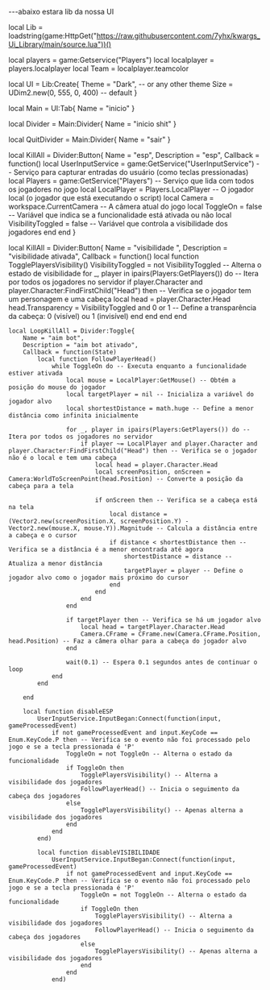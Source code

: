 ---abaixo estara lib da nossa UI

local Lib = loadstring(game:HttpGet("https://raw.githubusercontent.com/7yhx/kwargs_Ui_Library/main/source.lua"))()

local players = game:Getservice("Players")
local localplayer = players.localplayer
local Team = localplayer.teamcolor

local UI = Lib:Create{
    Theme = "Dark", -- or any other theme
    Size = UDim2.new(0, 555, 0, 400) -- default
 }
 
 local Main = UI:Tab{
    Name = "inicio"
 }
 
 local Divider = Main:Divider{
    Name = "inicio shit"
 }
 
 local QuitDivider = Main:Divider{
    Name = "sair"
 }
 
 local KillAll = Divider:Button{
    Name = "esp",
    Description = "esp",
    Callback = function()
        local UserInputService = game:GetService("UserInputService") -- Serviço para capturar entradas do usuário (como teclas pressionadas)
        local Players = game:GetService("Players") -- Serviço que lida com todos os jogadores no jogo
        local LocalPlayer = Players.LocalPlayer -- O jogador local (o jogador que está executando o script)
        local Camera = workspace.CurrentCamera -- A câmera atual do jogo
        local ToggleOn = false -- Variável que indica se a funcionalidade está ativada ou não
        local VisibilityToggled = false -- Variável que controla a visibilidade dos jogadores
    end
end
}

local KillAll = Divider:Button{
    Name = "visibilidade ",
    Description = "visibilidade ativada",
    Callback = function()
        local function TogglePlayersVisibility()
            VisibilityToggled = not VisibilityToggled -- Alterna o estado de visibilidade
            for _, player in ipairs(Players:GetPlayers()) do -- Itera por todos os jogadores no servidor
                if player.Character and player.Character:FindFirstChild("Head") then -- Verifica se o jogador tem um personagem e uma cabeça
                    local head = player.Character.Head
                    head.Transparency = VisibilityToggled and 0 or 1 -- Define a transparência da cabeça: 0 (visível) ou 1 (invisível)
                end
            end
        end
    end

    local LoopKillAll = Divider:Toggle{
        Name = "aim bot",
        Description = "aim bot ativado",
        Callback = function(State)
            local function FollowPlayerHead()
                while ToggleOn do -- Executa enquanto a funcionalidade estiver ativada
                    local mouse = LocalPlayer:GetMouse() -- Obtém a posição do mouse do jogador
                    local targetPlayer = nil -- Inicializa a variável do jogador alvo
                    local shortestDistance = math.huge -- Define a menor distância como infinita inicialmente
            
                    for _, player in ipairs(Players:GetPlayers()) do -- Itera por todos os jogadores no servidor
                        if player ~= LocalPlayer and player.Character and player.Character:FindFirstChild("Head") then -- Verifica se o jogador não é o local e tem uma cabeça
                            local head = player.Character.Head
                            local screenPosition, onScreen = Camera:WorldToScreenPoint(head.Position) -- Converte a posição da cabeça para a tela
                            
                            if onScreen then -- Verifica se a cabeça está na tela
                                local distance = (Vector2.new(screenPosition.X, screenPosition.Y) - Vector2.new(mouse.X, mouse.Y)).Magnitude -- Calcula a distância entre a cabeça e o cursor
                                if distance < shortestDistance then -- Verifica se a distância é a menor encontrada até agora
                                    shortestDistance = distance -- Atualiza a menor distância
                                    targetPlayer = player -- Define o jogador alvo como o jogador mais próximo do cursor
                                end
                            end
                        end
                    end
            
                    if targetPlayer then -- Verifica se há um jogador alvo
                        local head = targetPlayer.Character.Head
                        Camera.CFrame = CFrame.new(Camera.CFrame.Position, head.Position) -- Faz a câmera olhar para a cabeça do jogador alvo
                    end
                    
                    wait(0.1) -- Espera 0.1 segundos antes de continuar o loop
                end
            end     
    
        end

        local function disableESP
            UserInputService.InputBegan:Connect(function(input, gameProcessedEvent)
                if not gameProcessedEvent and input.KeyCode == Enum.KeyCode.P then -- Verifica se o evento não foi processado pelo jogo e se a tecla pressionada é 'P'
                    ToggleOn = not ToggleOn -- Alterna o estado da funcionalidade
                    if ToggleOn then
                        TogglePlayersVisibility() -- Alterna a visibilidade dos jogadores
                        FollowPlayerHead() -- Inicia o seguimento da cabeça dos jogadores
                    else
                        TogglePlayersVisibility() -- Apenas alterna a visibilidade dos jogadores
                    end
                end
            end)
            
            local function disableVISIBILIDADE
                UserInputService.InputBegan:Connect(function(input, gameProcessedEvent)
                    if not gameProcessedEvent and input.KeyCode == Enum.KeyCode.P then -- Verifica se o evento não foi processado pelo jogo e se a tecla pressionada é 'P'
                        ToggleOn = not ToggleOn -- Alterna o estado da funcionalidade
                        if ToggleOn then
                            TogglePlayersVisibility() -- Alterna a visibilidade dos jogadores
                            FollowPlayerHead() -- Inicia o seguimento da cabeça dos jogadores
                        else
                            TogglePlayersVisibility() -- Apenas alterna a visibilidade dos jogadores
                        end
                    end
                end)
